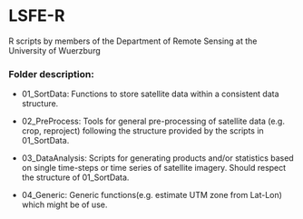 # LSFE-R
R scripts by members of the Department of Remote Sensing at the University of Wuerzburg


### Folder description:
* 01_SortData: Functions to store satellite data within a consistent data structure.

* 02_PreProcess: Tools for general pre-processing of satellite data (e.g. crop, reproject) following the structure provided by the scripts in 01_SortData.

* 03_DataAnalysis: Scripts for generating products and/or statistics based on single time-steps or time series of satellite imagery. Should respect the structure of 01_SortData.

* 04_Generic: Generic functions(e.g. estimate UTM zone from Lat-Lon) which might be of use.
